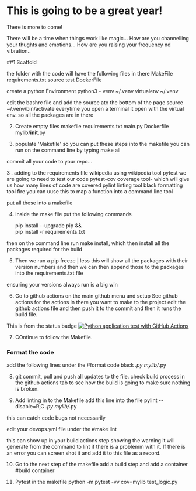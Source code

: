 # This is going to be a great year! 

There is more to come!


There will be a time when things work like magic...
How are you channelling your thughts and emotions...
How are you raising your frequency nd vibration..


##1 Scaffold

the folder with the code will have the following files in there
MakeFile
requirements.txt
source
test
DockerFile

create a python Environment
python3 - venv ~/.venv
virtualenv ~/.venv

edit the bashrc file and add the source ato the bottom of the page
source ~/.venv/bin/activate
everytime you open a terminal it open with the virtual env. so all the packages are in there

2. Create empty files
makefile
requirements.txt
main.py
Dockerfile
mylib/__init__.py

3. populate 'Makefile' so you can put these steps into the makefile
you can run on the command line by typing make all

commit all your code to your repo...

3 . adding to the requirements file
wikipedia using wikipedia tool
pytest      we are going to need to test our code
pytest-cov  coverage tool- which will give us how many lines of code are covered
pylint      linting tool
black       formatting tool
fire        you can uuse this to map a function into a command line tool

put all these into a makefile

4.  inside the make file put the following commands 
    
    pip install --upgrade pip &&\
		pip install -r requirements.txt

then on the command line run make install, which then install all the packages required for the build

5. Then we run a pip freeze | less
this will show all the packages with their version numbers and then we can then append those to the packages into the requirements.txt file

ensuring your versions always run is a big win

6. Go to github actions on the main github menu and setup 
  See github actions for the actions in there you want to make to the project
edit the github actions file and then push it to the commit and then it runs the build file.

This is from the status badge
[![Python application test with GitHub Actions](https://github.com/daajasin/demo-repo/actions/workflows/Devops.yml/badge.svg)](https://github.com/daajasin/demo-repo/actions/workflows/Devops.yml)


7. COntinue to follow the Makefile.
### Format the code

add the following lines under the #format code
black *.py mylib/*.py

8. git commit, pull and push all updates to the file.
check build process in the github actions tab to see how the build is going to make sure nothing is broken.

9. Add linting in to the Makefile
add this line into the file
pylint --disable=R,C *.py mylib/*.py

this can catch code bugs not necessarily 

edit your devops.yml file under the #make lint

this can show up in your build actions step showing the warning it will generate from the command to lint if there is a problemm with it.
If there is an error you can screen shot it and add it to this file as a record.

10. Go to the next step of the makefile
add a build step and add a container
#build container

11. Pytest in the makefile
python -m pytest -vv cov=mylib test_logic.py


